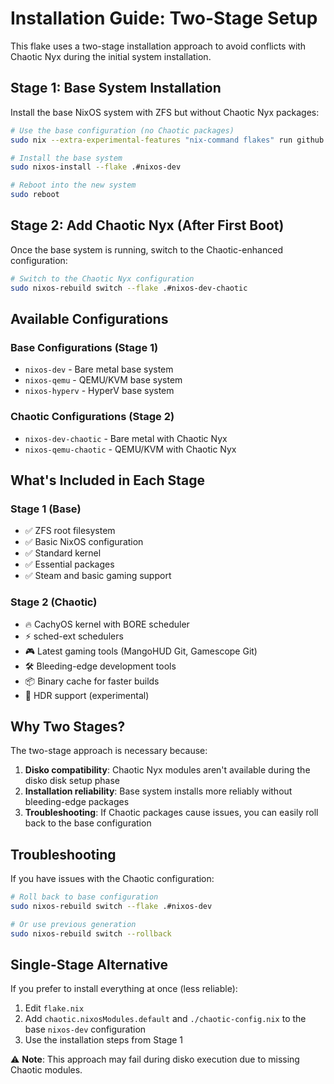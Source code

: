 # Installation Guide: Two-Stage Setup

This flake uses a two-stage installation approach to avoid conflicts with Chaotic Nyx during the initial system installation.

## Stage 1: Base System Installation

Install the base NixOS system with ZFS but without Chaotic Nyx packages:

```bash
# Use the base configuration (no Chaotic packages)
sudo nix --extra-experimental-features "nix-command flakes" run github:nix-community/disko -- --mode disko --flake .#nixos-dev

# Install the base system
sudo nixos-install --flake .#nixos-dev

# Reboot into the new system
sudo reboot
```

## Stage 2: Add Chaotic Nyx (After First Boot)

Once the base system is running, switch to the Chaotic-enhanced configuration:

```bash
# Switch to the Chaotic Nyx configuration
sudo nixos-rebuild switch --flake .#nixos-dev-chaotic
```

## Available Configurations

### Base Configurations (Stage 1)
- `nixos-dev` - Bare metal base system
- `nixos-qemu` - QEMU/KVM base system  
- `nixos-hyperv` - HyperV base system

### Chaotic Configurations (Stage 2)
- `nixos-dev-chaotic` - Bare metal with Chaotic Nyx
- `nixos-qemu-chaotic` - QEMU/KVM with Chaotic Nyx

## What's Included in Each Stage

### Stage 1 (Base)
- ✅ ZFS root filesystem
- ✅ Basic NixOS configuration
- ✅ Standard kernel
- ✅ Essential packages
- ✅ Steam and basic gaming support

### Stage 2 (Chaotic)
- 🔥 CachyOS kernel with BORE scheduler
- ⚡ sched-ext schedulers
- 🎮 Latest gaming tools (MangoHUD Git, Gamescope Git)
- 🛠️ Bleeding-edge development tools
- 📦 Binary cache for faster builds
- 🔧 HDR support (experimental)

## Why Two Stages?

The two-stage approach is necessary because:

1. **Disko compatibility**: Chaotic Nyx modules aren't available during the disko disk setup phase
2. **Installation reliability**: Base system installs more reliably without bleeding-edge packages
3. **Troubleshooting**: If Chaotic packages cause issues, you can easily roll back to the base configuration

## Troubleshooting

If you have issues with the Chaotic configuration:

```bash
# Roll back to base configuration
sudo nixos-rebuild switch --flake .#nixos-dev

# Or use previous generation
sudo nixos-rebuild switch --rollback
```

## Single-Stage Alternative

If you prefer to install everything at once (less reliable):

1. Edit `flake.nix` 
2. Add `chaotic.nixosModules.default` and `./chaotic-config.nix` to the base `nixos-dev` configuration
3. Use the installation steps from Stage 1

⚠️ **Note**: This approach may fail during disko execution due to missing Chaotic modules.